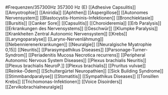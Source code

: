 #Frequenzen/357300Hz
357300 Hz (E)
[[Adhesive Capsulitis]]
[[Amyotrophie]]
[[Aniridia]]
[[Aphthen]]
[[Aspergillose]]
[[Autonomes Nervensystem]]
[[Blastocystis-Hominis-Infektionen]]
[[Bronchiektasie]]
[[Bursitis]]
[[Canker Sore]]
[[Capsulitis]]
[[Choroideremia]]
[[Erb Paralysis]]
[[Erkrankungen des Nervensystems]]
[[Geschwür]]
[[Klumpke Paralysis]]
[[Krankheiten Zentral Autonomic Nervensystem]]
[[Krebs]]
[[Laryngoparalyse]]
[[Larynx-Nervenlähmung]]
[[Nebennierenerkrankungen]]
[[Neuralgie]]
[[Neuralgische Myatrophie 0,15]]
[[Neuritis]]
[[Parasympathikus Diseases]]
[[Parsonage-Turner-Syndrom]]
[[Periadenitis Mucosa Necrotica recurrens]]
[[Peripheral Autonomic Nervous System Diseases]]
[[Plexus brachialis Neuritis]]
[[Plexus brachialis NeuroP.]]
[[Plexus brachialis]]
[[Pruritus vulvae]]
[[Reinke-Ödem]]
[[Schultergürtel Neuropathien]]
[[Sick Building Syndrome]]
[[Stimmbandparalyse]]
[[Stomatitis]]
[[Sympathikus Diseases]]
[[Tonsillen Krebs]]
[[Trichomonas-Infektionen]]
[[Voice Disoirders]]
[[Zervikobrachialneuralgie]]